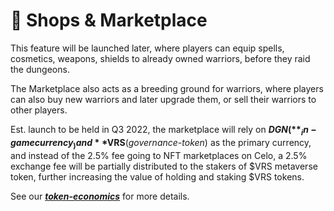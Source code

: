 # 🛒 Shops & Marketplace

This feature will be launched later, where players can equip spells, cosmetics, weapons, shields to already owned warriors, before they raid the dungeons.

The Marketplace also acts as a breeding ground for warriors, where players can also buy new warriors and later upgrade them, or sell their warriors to other players.

Est. launch to be held in Q3 2022, the marketplace will rely on **$DGN(**_in-game currency_) and **$VRS**(_governance-token_) as the primary currency, and instead of the 2.5% fee going to NFT marketplaces on Celo, a 2.5% exchange fee will be partially distributed to the stakers of $VRS metaverse token, further increasing the value of holding and staking $VRS tokens.

See our [_**token-economics**_](broken-reference) for more details.
